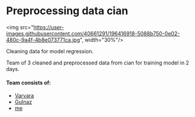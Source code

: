# Preprocessing data cian

<img src="https://user-images.githubusercontent.com/40661291/196416918-5088b750-0e02-480c-9a4f-4b8e073771ca.jpg", width="30%"/>

Cleaning data for model regression.

Team of 3 cleaned and preprocessed data from cian for training model in 2 days.

#### Team consists of:
- [Varvara](https://github.com/Varvara1991)
- [Gulnaz](https://github.com/gulnazds)
- [me](https://github.com/SSanchay)

 
